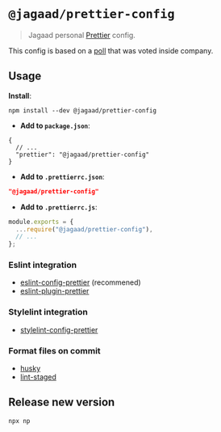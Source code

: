 # `@jagaad/prettier-config`

> Jagaad personal [Prettier](https://prettier.io) config.

This config is based on a [poll](https://forms.gle/uS6tihGf6kp2UMRR7) that was voted inside company.

## Usage

**Install**:

```shell
npm install --dev @jagaad/prettier-config
```

- **Add to `package.json`**:

```jsonc
{
  // ...
  "prettier": "@jagaad/prettier-config"
}
```

- **Add to `.prettierrc.json`**:

```json
"@jagaad/prettier-config"
```

- **Add to `.prettierrc.js`**:

```js
module.exports = {
  ...require("@jagaad/prettier-config"),
  // ...
};
```

### Eslint integration

- [eslint-config-prettier](https://github.com/prettier/eslint-config-prettier) (recommened)
- [eslint-plugin-prettier](https://github.com/prettier/eslint-plugin-prettier)

### Stylelint integration

- [stylelint-config-prettier](https://github.com/prettier/stylelint-config-prettier)

### Format files on commit

- [husky](https://github.com/typicode/husky)
- [lint-staged](https://github.com/okonet/lint-staged)

## Release new version

```shell
npx np
```